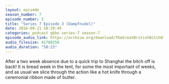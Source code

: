 ```yaml
---
layout: episode
season_number: 7
episode_number: 3
title: "Series 7 Episode 3 (Dampfnudel)"
date: 2016-09-21 10:29:45
categories: podcast gbbo series-7 season-7
episode_audio_link: https://archive.org/download/TheGreatBritishBitchOff01/2016-09-01--703-GBBO-Episode%203.mp3
audio_filesize: 41760256
audio_duration: "50:23"
---
```

After a two week absence due to a quick trip to Shanghai the bitch off is back! It is bread week in the tent, for some the most important of weeks, and as usual we slice through the action like a hot knife through a ceremonial ribbon made of butter.
